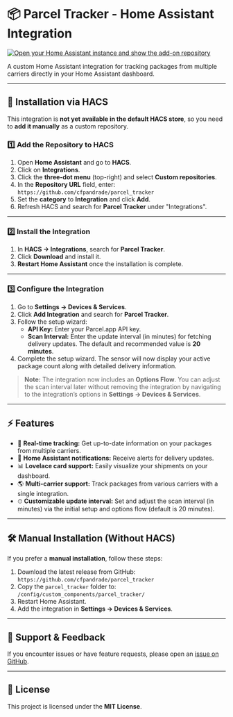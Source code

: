 # 📦 Parcel Tracker - Home Assistant Integration

[![Open your Home Assistant instance and show the add-on repository](https://my.home-assistant.io/badges/hacs_repository.svg)](https://my.home-assistant.io/redirect/hacs_repository/?owner=cfpandrade&repository=parcel_tracker&category=integration)

A custom Home Assistant integration for tracking packages from multiple carriers directly in your Home Assistant dashboard.

---

## 🚀 Installation via HACS

This integration is **not yet available in the default HACS store**, so you need to **add it manually** as a custom repository.

### **1️⃣ Add the Repository to HACS**
1. Open **Home Assistant** and go to **HACS**.
2. Click on **Integrations**.
3. Click the **three-dot menu** (top-right) and select **Custom repositories**.
4. In the **Repository URL** field, enter:  
   `https://github.com/cfpandrade/parcel_tracker`
5. Set the **category** to **Integration** and click **Add**.
6. Refresh HACS and search for **Parcel Tracker** under "Integrations".

---

### **2️⃣ Install the Integration**
1. In **HACS → Integrations**, search for **Parcel Tracker**.
2. Click **Download** and install it.
3. **Restart Home Assistant** once the installation is complete.

---

### **3️⃣ Configure the Integration**
1. Go to **Settings → Devices & Services**.
2. Click **Add Integration** and search for **Parcel Tracker**.
3. Follow the setup wizard:
   - **API Key:** Enter your Parcel.app API key.
   - **Scan Interval:** Enter the update interval (in minutes) for fetching delivery updates. The default and recommended value is **20 minutes**.
4. Complete the setup wizard. The sensor will now display your active package count along with detailed delivery information.

> **Note:** The integration now includes an **Options Flow**. You can adjust the scan interval later without removing the integration by navigating to the integration’s options in **Settings → Devices & Services**.

---

## ⚡ Features
- 📍 **Real-time tracking:** Get up-to-date information on your packages from multiple carriers.
- 🔔 **Home Assistant notifications:** Receive alerts for delivery updates.
- 📊 **Lovelace card support:** Easily visualize your shipments on your dashboard.
- 🌎 **Multi-carrier support:** Track packages from various carriers with a single integration.
- ⏱ **Customizable update interval:** Set and adjust the scan interval (in minutes) via the initial setup and options flow (default is 20 minutes).

---

## 🛠 Manual Installation (Without HACS)
If you prefer a **manual installation**, follow these steps:

1. Download the latest release from GitHub:  
   `https://github.com/cfpandrade/parcel_tracker`
2. Copy the `parcel_tracker` folder to:  
   `/config/custom_components/parcel_tracker/`
3. Restart Home Assistant.
4. Add the integration in **Settings → Devices & Services**.

---

## 📝 Support & Feedback
If you encounter issues or have feature requests, please open an [issue on GitHub](https://github.com/cfpandrade/parcel_tracker/issues).

---

## 📜 License
This project is licensed under the **MIT License**.
